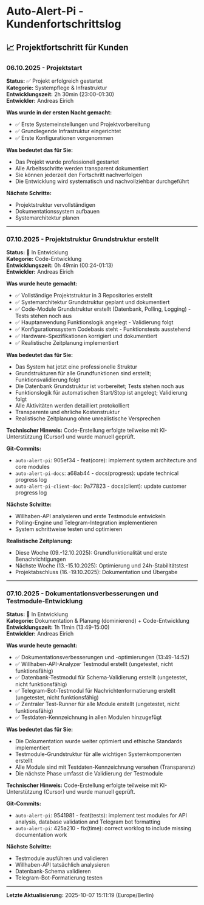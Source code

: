 # Auto-Alert-Pi - Kundenfortschrittslog

## 📈 Projektfortschritt für Kunden

### 06.10.2025 - Projektstart
**Status:** ✅ Projekt erfolgreich gestartet  
**Kategorie:** Systempflege & Infrastruktur  
**Entwicklungszeit:** 2h 30min (23:00-01:30)  
**Entwickler:** Andreas Eirich

**Was wurde in der ersten Nacht gemacht:**
- ✅ Erste Systemeinstellungen und Projektvorbereitung
- ✅ Grundlegende Infrastruktur eingerichtet
- ✅ Erste Konfigurationen vorgenommen

**Was bedeutet das für Sie:**
- Das Projekt wurde professionell gestartet
- Alle Arbeitsschritte werden transparent dokumentiert
- Sie können jederzeit den Fortschritt nachverfolgen
- Die Entwicklung wird systematisch und nachvollziehbar durchgeführt

**Nächste Schritte:**
- Projektstruktur vervollständigen
- Dokumentationssystem aufbauen
- Systemarchitektur planen

---

### 07.10.2025 - Projektstruktur Grundstruktur erstellt
**Status:** 🔄 In Entwicklung  
**Kategorie:** Code-Entwicklung  
**Entwicklungszeit:** 0h 49min (00:24-01:13)  
**Entwickler:** Andreas Eirich

**Was wurde heute gemacht:**
- ✅ Vollständige Projektstruktur in 3 Repositories erstellt
- ✅ Systemarchitektur Grundstruktur geplant und dokumentiert
- ✅ Code-Module Grundstruktur erstellt (Datenbank, Polling, Logging) - Tests stehen noch aus
- ✅ Hauptanwendung Funktionslogik angelegt - Validierung folgt
- ✅ Konfigurationssystem Codebasis steht - Funktionstests ausstehend
- ✅ Hardware-Spezifikationen korrigiert und dokumentiert
- ✅ Realistische Zeitplanung implementiert

**Was bedeutet das für Sie:**
- Das System hat jetzt eine professionelle Struktur
- Grundstrukturen für alle Grundfunktionen sind erstellt; Funktionsvalidierung folgt
- Die Datenbank Grundstruktur ist vorbereitet; Tests stehen noch aus
- Funktionslogik für automatischen Start/Stop ist angelegt; Validierung folgt
- Alle Aktivitäten werden detailliert protokolliert
- Transparente und ehrliche Kostenstruktur
- Realistische Zeitplanung ohne unrealistische Versprechen

**Technischer Hinweis:** Code-Erstellung erfolgte teilweise mit KI-Unterstützung (Cursor) und wurde manuell geprüft.

**Git-Commits:**
- `auto-alert-pi`: 905ef34 - feat(core): implement system architecture and core modules
- `auto-alert-pi-docs`: a68ab44 - docs(progress): update technical progress log
- `auto-alert-pi-client-doc`: 9a77823 - docs(client): update customer progress log

**Nächste Schritte:**
- Willhaben-API analysieren und erste Testmodule entwickeln
- Polling-Engine und Telegram-Integration implementieren
- System schrittweise testen und optimieren

**Realistische Zeitplanung:**
- Diese Woche (09.-12.10.2025): Grundfunktionalität und erste Benachrichtigungen
- Nächste Woche (13.-15.10.2025): Optimierung und 24h-Stabilitätstest
- Projektabschluss (16.-19.10.2025): Dokumentation und Übergabe

---
### 07.10.2025 - Dokumentationsverbesserungen und Testmodule-Entwicklung
**Status:** 🔄 In Entwicklung  
**Kategorie:** Dokumentation & Planung (dominierend) + Code-Entwicklung  
**Entwicklungszeit:** 1h 11min (13:49-15:00)  
**Entwickler:** Andreas Eirich

**Was wurde heute gemacht:**
- ✅ Dokumentationsverbesserungen und -optimierungen (13:49-14:52)
- ✅ Willhaben-API-Analyzer Testmodul erstellt (ungetestet, nicht funktionsfähig)
- ✅ Datenbank-Testmodul für Schema-Validierung erstellt (ungetestet, nicht funktionsfähig)
- ✅ Telegram-Bot-Testmodul für Nachrichtenformatierung erstellt (ungetestet, nicht funktionsfähig)
- ✅ Zentraler Test-Runner für alle Module erstellt (ungetestet, nicht funktionsfähig)
- ✅ Testdaten-Kennzeichnung in allen Modulen hinzugefügt

**Was bedeutet das für Sie:**
- Die Dokumentation wurde weiter optimiert und ethische Standards implementiert
- Testmodule-Grundstruktur für alle wichtigen Systemkomponenten erstellt
- Alle Module sind mit Testdaten-Kennzeichnung versehen (Transparenz)
- Die nächste Phase umfasst die Validierung der Testmodule

**Technischer Hinweis:** Code-Erstellung erfolgte teilweise mit KI-Unterstützung (Cursor) und wurde manuell geprüft.

**Git-Commits:**
- `auto-alert-pi`: 9541981 - feat(tests): implement test modules for API analysis, database validation and Telegram bot formatting
- `auto-alert-pi`: 425a210 - fix(time): correct worklog to include missing documentation work

**Nächste Schritte:**
- Testmodule ausführen und validieren
- Willhaben-API tatsächlich analysieren
- Datenbank-Schema validieren
- Telegram-Bot-Formatierung testen

---

**Letzte Aktualisierung:** 2025-10-07 15:11:19 (Europe/Berlin)